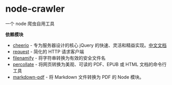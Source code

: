 # node-crawler

一个 node 爬虫自用工具

**依赖模块**

- [cheerio](https://github.com/cheeriojs/cheerio) - 专为服务器设计的核心 jQuery 的快速、灵活和精益实现。[中文文档](https://github.com/cheeriojs/cheerio/wiki/Chinese-README)
- [request](https://www.npmjs.com/package/request) - 简化的 HTTP 请求客户端
- [filenamify](https://www.npmjs.com/package/filenamify) - 将字符串转换为有效的安全文件名
- [percollate](https://github.com/danburzo/percollate) - 将网页转换为美观、可读的 PDF、EPUB 或 HTML 文档的命令行工具
- [markdown-pdf](https://www.npmjs.com/package/markdown-pdf) - 将 Markdown 文件转换为 PDF 的 Node 模块。
